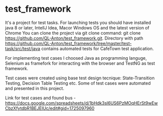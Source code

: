 # test_framework
It's a project for test tasks. For launching tests you should have installed java 8 or later,  IntellJ Idea, Macor Windows OS and the latest version of Chrome
You can clone the project via git clone command: git clone https://github.com/QL-Anton/test_framework.git. 
Directory with path https://github.com/QL-Anton/test_framework/tree/master/test-task/src/test/java contains  automated tests for CafeTown test application. 

For implementing test cases I choosed Java as programming languge, Selenium as framefork for interacting with the browser and TestNG as test framework. 

Test cases were created using base test design tecnique: State-Transition Testing, Decision Table Testing etc. Some of test cases were automated and presented in this project. 

Link for test cases and found bus - https://docs.google.com/spreadsheets/d/1bHdk3sl6US6PzMOqHErSt9wEwCbzXfytdbR1BEJEIUc/edit#gid=1725097960
